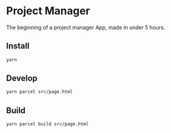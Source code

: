 # Project Manager

The beginning of a project manager App, made in under 5 hours.

## Install

```sh
yarn
```

## Develop

```sh
yarn parcel src/page.html
```

## Build

```sh
yarn parcel build src/page.html
```
